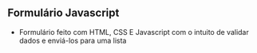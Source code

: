 ## Formulário Javascript

- Formulário feito com HTML, CSS E Javascript com o intuito de validar dados e enviá-los para uma lista

